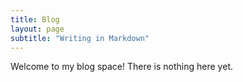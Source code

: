 ```yaml
---
title: Blog
layout: page
subtitle: "Writing in Markdown"
---
```


Welcome to my blog space! There is nothing here yet.
